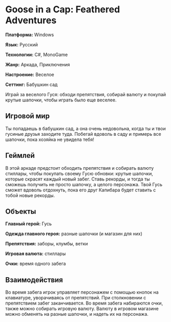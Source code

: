 # Goose in a Cap: Feathered Adventures
**Платформа:** Windows

**Язык:** Русский

**Технологии:** C#, MonoGame

**Жанр:** Аркада, Приключения

**Настроение:** Веселое

**Сеттинг:** Бабушкин сад

Играй за веселого Гуся: обходи препятствия, собирай валюту и покупай крутые шапочки, чтобы играть было еще веселее.

## Игровой мир

Ты попадаешь в бабушкин сад, а она очень недовольна, когда ты и твои гусиные друзья заходите туда. Побегай вдоволь в саду и примерь все шапочки, пока хозяйка не увидела тебя!

## Геймлей

В этой аркаде предстоит обходить препятствия и собирать валюту стиллары, чтобы покупать своему Гусю обновки: крутые шапочки, которые скрасят каждый новый забег. Ставь рекорды, и тогда ты сможешь получить не просто шапочку, а целого персонажа. Твой Гусь сможет вдоволь отдохнуть, пока его друг Капибара будет ставить с тобой новые рекорды.

## Объекты

**Главный герой:** Гусь

**Одежда главного героя:** разные шапочки (и магазин для них)

**Препятствия:** заборы, клумбы, ветки

**Игровая валюта:** стиллары

**Очки:** время одного забега

## Взаимодействия

Во время забега игрок управляет персонажем с помощью кнопок на клавиатуре, уворачиваясь от препятствий. При столкновении с препятствием забег заканчивается. Во время забега набираются очки, также можно собирать игровую валюту. 
Валюту в игровом магазине можно обменять на разные шапочки, и надеть их на персонажа.
